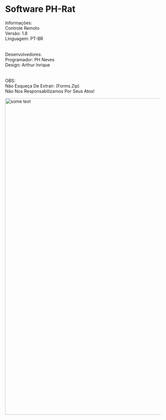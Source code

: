 # Software PH-Rat </br>
Informações: </br>
Controle Remoto </br>
Versão: 1.8 </br>
Linguagem: PT-BR </br>
</br>
</br>
Desenvolvedores: </br>
Programador: PH Neves </br>
Design: Arthur Inrique </br>
</br>
</br>
OBS: </br>
Não Esqueça De Extrair: (Forms.Zip) </br>
Não Nos Responsabilizamos Por Seus Atos!

<img src="https://i.ibb.co/gdjYNzK/dsds.png" alt="some text" width=1280 height=1024>
